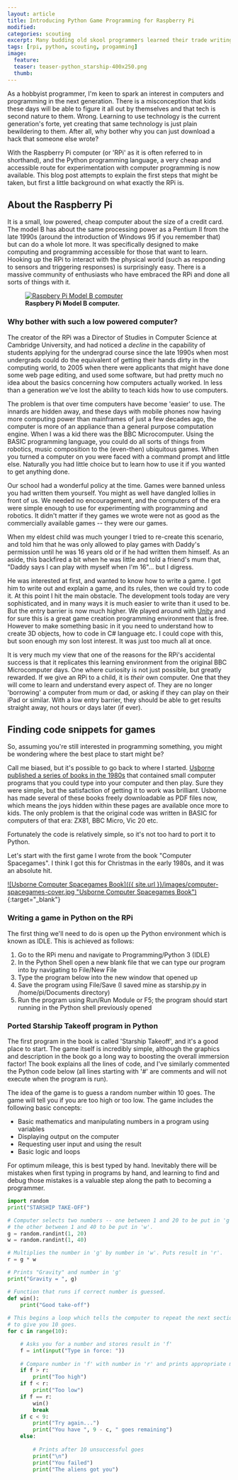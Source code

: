```yaml
---
layout: article
title: Introducing Python Game Programming for Raspberry Pi
modified:
categories: scouting
excerpt: Many budding old skool programmers learned their trade writing computer games that were laboriously hand typed from code in computer magazines and books. The Raspberry Pi computer and the Python programming language reintroduces this forgotten art to today's kids.
tags: [rpi, python, scouting, progamming]
image:
  feature:
  teaser: teaser-python_starship-400x250.png
  thumb:
---
```


As a hobbyist programmer, I'm keen to spark an interest in computers and programming in the next generation. There is a misconception that kids these days will be able to figure it all out by themselves and that tech is second nature to them. Wrong. Learning to use technology is the current generation's forte, yet creating that same technology is just plain bewildering to them. After all, why bother why you can just download a hack that someone else wrote?

With the Raspberry Pi computer (or 'RPi' as it is often referred to in shorthand), and the Python programming language, a very cheap and accessible route for experimentation with computer programming is now available. This blog post attempts to explain the first steps that might be taken, but first a little background on what exactly the RPi is.

## About the Raspberry Pi

It is a small, low powered, cheap computer about the size of a credit card. The model B has about the same processing power as a Pentium II from the late 1990s (around the introduction of Windows 95 if you remember that) but can do a whole lot more. It was specifically designed to make computing and programming accessible for those that want to learn. Hooking up the RPi to interact with the physical world (such as responding to sensors and triggering responses) is surprisingly easy. There is a massive community of enthusiasts who have embraced the RPi and done all sorts of things with it.

<figure>
	<a href="{{ site.url }}/images/rpi2-modelb.jpeg" data-lightbox="image-1" data-title="Raspbery Pi Model B computer">
		<img src="{{ site.url }}/images/rpi2-modelb.jpeg" alt="Raspbery Pi Model B computer"/>
	</a>
	<figcaption><strong>Raspbery Pi Model B computer.</strong></figcaption>
</figure>

### Why bother with such a low powered computer?

The creator of the RPi was a Director of Studies in Computer Science at Cambridge University, and had noticed a *decline* in the capability of students applying for the undergrad course since the late 1990s when most undergrads could do the equivalent of getting their hands dirty in the computing world, to 2005 when there were applicants that might have done some web page editing, and used some software, but had pretty much no idea about the basics concerning how computers actually worked. In less than a generation we've lost the ability to teach kids how to use computers.

The problem is that over time computers have become 'easier' to use. The innards are hidden away, and these days with mobile phones now having more computing power than mainframes of just a few decades ago, the computer is more of an appliance than a general purpose computation engine. When I was a kid there was the BBC Microcomputer. Using the BASIC programming language, you could do all sorts of things from robotics, music composition to the (even-then) ubiquitous games. When you turned a computer on you were faced with a command prompt and little else. Naturally you had little choice but to learn how to use it if you wanted to get anything done.

Our school had a wonderful policy at the time. Games were banned unless you had written them yourself. You might as well have dangled lollies in front of us. We needed no encouragement, and the computers of the era were simple enough to use for experimenting with programming and robotics. It didn't matter if they games we wrote were not as good as the commercially available games -- they were our games.

When my eldest child was much younger I tried to re-create this scenario, and told him that he was only allowed to play games with Daddy's permission until he was 16 years old or if he had written them himself. As an aside, this backfired a bit when he was little and told a friend's mum that, "Daddy says I can play with myself when I'm 16"... but I digress.

He was interested at first, and wanted to know how to write a game. I got him to write out and explain a game, and its rules, then we could try to code it. At this point I hit the main obstacle. The development tools today are very sophisticated, and in many ways it is much easier to write than it used to be. But the entry barrier is now much higher. We played around with [Unity](https://unity3d.com/unity) and for sure this is a great game creation programming environment that is free. However to make something basic in it you need to understand how to create 3D objects, how to code in C# language etc. I could cope with this, but soon enough my son lost interest. It was just too much all at once.

It is very much my view that one of the reasons for the RPi's accidental success is that it replicates this learning environment from the original BBC Microcomputer days. One where curiosity is not just possible, but greatly rewarded. If we give an RPi to a child, it is *their* own computer. One that they will come to learn and understand every aspect of. They are no longer 'borrowing' a computer from mum or dad, or asking if they can play on their iPad or similar. With a low entry barrier, they should be able to get results straight away, not hours or days later (if ever).

## Finding code snippets for games

So, assuming you're still interested in programming something, you might be wondering where the best place to start might be?

Call me biased, but it's possible to go back to where I started. [Usborne published a series of books in the 1980s](https://usborne.com/browse-books/features/computer-and-coding-books/) that contained small computer programs that you could type into your computer and then play. Sure they were simple, but the satisfaction of getting it to work was brilliant. Usborne has made several of these books freely downloadable as PDF files now, which means the joys hidden within these pages are available once more to kids. The only problem is that the original code was written in BASIC for computers of that era: ZX81, BBC Micro, Vic 20 etc.

Fortunately the code is relatively simple, so it's not too hard to port it to Python.

Let's start with the first game I wrote from the book "Computer Spacegames". I think I got this for Christmas in the early 1980s, and it was an absolute hit.

[![Usborne Computer Spacegames Book]({{ site.url }}/images/computer-spacegames-cover.jpg "Usborne Computer Spacegames Book")](https://drive.google.com/a/semantic.co.uk/file/d/0Bxv0SsvibDMTNlMwTi1PTlVxc2M/view){:target="_blank"}

### Writing a game in Python on the RPi

The first thing we'll need to do is open up the Python environment which is known as IDLE. This is achieved as follows:

1. Go to the RPi menu and navigate to Programming/Python 3 (IDLE)
2. In the Python Shell open a new blank file that we can type our program into by navigating to File/New File
3. Type the program below into the new window that opened up
4. Save the program using File/Save (I saved mine as starship.py in /home/pi/Documents directory)
5. Run the program using Run/Run Module or F5; the program should start running in the Python shell previously opened

### Ported Starship Takeoff program in Python

The first program in the book is called 'Starship Takeoff', and it's a good place to start. The game itself is incredibly simple, although the graphics and description in the book go a long way to boosting the overall immersion factor! The book explains all the lines of code, and I've similarly commented the Python code below (all lines starting with '#' are comments and will not execute when the program is run).

The idea of the game is to guess a random number within 10 goes. The game will tell you if you are too high or too low. The game includes the following basic concepts:

* Basic mathematics and manipulating numbers in a program using variables
* Displaying output on the computer
* Requesting user input and using the result
* Basic logic and loops

For optimum mileage, this is best typed by hand. Inevitably there will be mistakes when first typing in programs by hand, and learning to find and debug those mistakes is a valuable step along the path to becoming a programmer.

```python
import random
print("STARSHIP TAKE-OFF")

# Computer selects two numbers -- one between 1 and 20 to be put in 'g',
# the other between 1 and 40 to be put in 'w'.
g = random.randint(1, 20)
w = random.randint(1, 40)

# Multiplies the number in 'g' by number in 'w'. Puts result in 'r'.
r = g * w

# Prints "Gravity" and number in 'g'
print("Gravity = ", g)

# Function that runs if correct number is guessed.
def win():
	print("Good take-off")
	
# This begins a loop which tells the computer to repeat the next section 10 times
# to give you 10 goes.
for c in range(10):

	# Asks you for a number and stores result in 'f'
	f = int(input("Type in force: "))
	
	# Compare number in 'f' with number in 'r' and prints appropriate message.
	if f > r:
		print("Too high")
	if f < r:
		print("Too low")
	if f == r:
		win()
		break
	if c < 9:
		print("Try again...")
		print("You have ", 9 - c, " goes remaining")
	else:
		
		# Prints after 10 unsuccessful goes
		print("\n")
		print("You failed")
		print("The aliens got you")
		
```